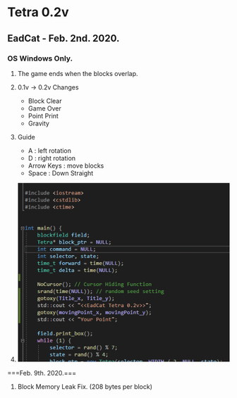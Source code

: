 # Tetra 0.2v
## EadCat - Feb. 2nd. 2020.
### OS Windows Only.

1. The game ends when the blocks overlap.  
2. 0.1v -> 0.2v Changes  
    - Block Clear  
    - Game Over  
    - Point Print  
    - Gravity  
3. Guide  
    - A : left rotation  
    - D : right rotation  
    - Arrow Keys : move blocks  
    - Space : Down Straight  

4. ![Example](./example.gif)  


===Feb. 9th. 2020.===  

1. Block Memory Leak Fix. (208 bytes per block)  